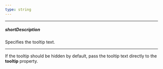 ```yaml
---
type: string
---
```

---
##### shortDescription
Specifies the tooltip text.

---
If the tooltip should be hidden by default, pass the tooltip text directly to the **tooltip** property.
